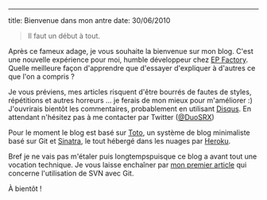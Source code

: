 --- 
title: Bienvenue dans mon antre
date: 30/06/2010

> Il faut un début à tout.

Après ce fameux adage, je vous souhaite la bienvenue sur mon blog. C'est une nouvelle expérience
pour moi, humble développeur chez [EP Factory](http://www.epfactory.fr).  
Quelle meilleure façon d'apprendre que d'essayer d'expliquer à d'autres ce que l'on a compris ?

Je vous préviens, mes articles risquent d'être bourrés de fautes de styles, répétitions et autres
horreurs ... je ferais de mon mieux pour m'améliorer :)  
J'ouvrirais bientôt les commentaires, probablement en utilisant [Disqus](http://www.disqus.com). En attendant n'hésitez pas à me contacter par Twitter ([@DuoSRX](http://www.twitter.com/DuoSRX))

Pour le moment le blog est basé sur [Toto](http://cloudhead.io/toto), un système de blog minimaliste basé sur Git et [Sinatra](http://www.sinatrarb.com), le tout hébergé dans les nuages par [Heroku](http://www.heroku.com).

Bref je ne vais pas m'étaler puis longtempspuisque ce blog a avant tout une vocation technique. Je vous laisse
enchaîner par [mon premier article](/2010/06/30/git-et-svn-12) qui concerne l'utilisation de SVN avec Git.

À bientôt !